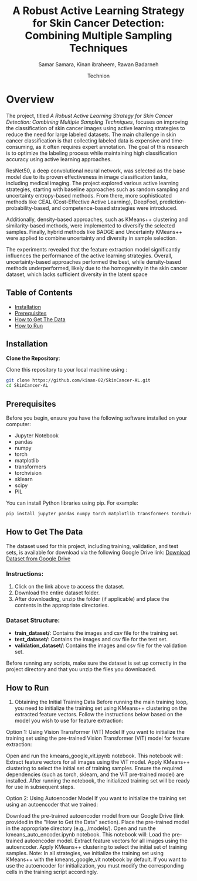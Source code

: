 <h1 align="center">A Robust Active Learning Strategy for Skin Cancer Detection: Combining Multiple Sampling Techniques</h1>
<p align="center">
  Samar Samara, Kinan ibraheem, Rawan Badarneh
  <p align="center">
    Technion
  </p>
</p>

# Overview

The project, titled *A Robust Active Learning Strategy for Skin Cancer Detection: Combining Multiple Sampling Techniques*, focuses on improving the classification of skin cancer images using active learning strategies to reduce the need for large labeled datasets. The main challenge in skin cancer classification is that collecting labeled data is expensive and time-consuming, as it often requires expert annotation. The goal of this research is to optimize the labeling process while maintaining high classification accuracy using active learning approaches.

ResNet50, a deep convolutional neural network, was selected as the base model due to its proven effectiveness in image classification tasks, including medical imaging. The project explored various active learning strategies, starting with baseline approaches such as random sampling and uncertainty entropy-based methods. From there, more sophisticated methods like CEAL (Cost-Effective Active Learning), DeepFool, prediction-probability-based, and competence-based strategies were introduced.

Additionally, density-based approaches, such as KMeans++ clustering and similarity-based methods, were implemented to diversify the selected samples. Finally, hybrid methods like BADGE and Uncertainty KMeans++ were applied to combine uncertainty and diversity in sample selection.

The experiments revealed that the feature extraction model significantly influences the performance of the active learning strategies. Overall, uncertainty-based approaches performed the best, while density-based methods underperformed, likely due to the homogeneity in the skin cancer dataset, which lacks sufficient diversity in the latent space

## Table of Contents

- [Installation](#installation)
- [Prerequisites](#Prerequisites)
- [How to Get The Data](#How-to-Get-The-Data)
- [How to Run](#how-to-run)

## Installation
**Clone the Repository**:

   Clone this repository to your local machine using :

   ```sh
   git clone https://github.com/kinan-02/SkinCancer-AL.git
   cd SkinCancer-AL
   ```
## Prerequisites
Before you begin, ensure you have the following software installed on your computer:

- Jupyter Notebook
- pandas
- numpy
- torch
- matplotlib
- transformers
- torchvision
- sklearn
- scipy
- PIL

You can install Python libraries using pip. For example:

```bash
pip install jupyter pandas numpy torch matplotlib transformers torchvision scikit-learn scipy Pillow 
 ```
## How to Get The Data
The dataset used for this project, including training, validation, and test sets, is available for download via the following Google Drive link:
[Download Dataset from Google Drive](https://drive.google.com/drive/folders/18qQkydqVpx-HI3q6IalgT4bV9hwU_ivr)

### Instructions:
1. Click on the link above to access the dataset.
2. Download the entire dataset folder.
3. After downloading, unzip the folder (if applicable) and place the contents in the appropriate directories.

### Dataset Structure:
- **train_dataset/**: Contains the images and csv file for the training set.
- **test_dataset/**: Contains the images and csv file for the test set.
- **validation_dataset/**: Contains the images and csv file for the validation set.

Before running any scripts, make sure the dataset is set up correctly in the project directory and that you unzip the files you downloaded.

## How to Run

1. Obtaining the Initial Training Data
Before running the main training loop, you need to initialize the training set using KMeans++ clustering on the extracted feature vectors. Follow the instructions below based on the model you wish to use for feature extraction:

Option 1: Using Vision Transformer (ViT) Model
If you want to initialize the training set using the pre-trained Vision Transformer (ViT) model for feature extraction:

Open and run the kmeans_google_vit.ipynb notebook.
This notebook will:
Extract feature vectors for all images using the ViT model.
Apply KMeans++ clustering to select the initial set of training samples.
Ensure the required dependencies (such as torch, sklearn, and the ViT pre-trained model) are installed.
After running the notebook, the initialized training set will be ready for use in subsequent steps.

Option 2: Using Autoencoder Model
If you want to initialize the training set using an autoencoder that we trained:

Download the pre-trained autoencoder model from our Google Drive (link provided in the "How to Get the Data" section).
Place the pre-trained model in the appropriate directory (e.g., /models/).
Open and run the kmeans_auto_encoder.ipynb notebook.
This notebook will:
Load the pre-trained autoencoder model.
Extract feature vectors for all images using the autoencoder.
Apply KMeans++ clustering to select the initial set of training samples.
Note: In all strategies, we initialize the training set using KMeans++ with the kmeans_google_vit notebook by default. If you want to use the autoencoder for initialization, you must modify the corresponding cells in the training script accordingly.
